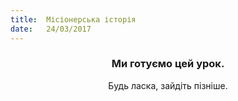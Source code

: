 ```yaml
---
title:  Місіонерська історія
date:   24/03/2017
---
```


### <center>Ми готуємо цей урок.</center>
<center>Будь ласка, зайдіть пізніше.</center>